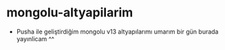 # mongolu-altyapilarim
- Pusha ile geliştirdiğim mongolu v13 altyapılarımı umarım bir gün burada yayınlicam ^^
